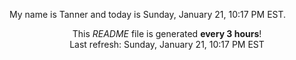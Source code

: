 My name is Tanner and today is Sunday, January 21, 10:17 PM EST.

<p align="center">This <i>README</i> file is generated <b>every 3 hours</b>!</br>Last refresh: Sunday, January 21, 10:17 PM EST<br /></p>
